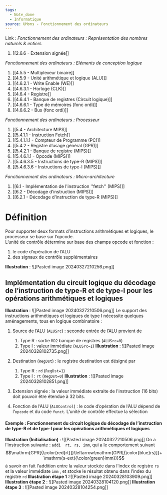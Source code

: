 ```yaml
---
tags:
  - Note_done
  - Informatique
source: UMons - Fonctionnement des ordinateurs
---
```


Link :
_Fonctionnement des ordinateurs : Représentation des nombres naturels & entiers_
1. [[2.6.6 - Extension signée]]

_Fonctionnement des ordinateurs : Eléments de conception logique_
1. [[4.5.5 - Multiplexeur binaire]]
1. [[4.5.9 - Unité arithmétique et logique (ALU)]]
2. [[4.6.2.1 - Write Enable (WE)]]
3. [[4.6.3.1 - Horloge (CLK)]]
4. [[4.6.4 - Registre]]
5. [[4.6.4.1 - Banque de registres (Circuit logique)]]
6. [[4.6.6.1 - Type de mémoires (fonc ordi)]]
7. [[4.6.6.2 - Bus (fonc ordi)]]

_Fonctionnement des ordinateurs : Processeur_
1. [[5.4 - Architecture MIPS]]
2. [[5.4.1.1 - Instruction Fetch]]
3. [[5.4.1.1.1 - Compteur de Programme (PC)]]
4. [[5.4.2 - Registre d’usage général (GPR)]]
5. [[5.4.2.1 - Banque de registre (MIPS)]]
6. [[5.4.6.1.1 - Opcode (MIPS)]]
7. [[5.4.6.3.5 - Instructions de type-R (MIPS)]]
8. [[5.4.6.3.6 - Instructions de type-I (MIPS)]]

_Fonctionnement des ordinateurs : Micro-architecture_
1. [[6.1 - Implémentation de l'instruction ''fetch'' (MIPS)]]
2. [[6.2 - Décodage d'instruction (MIPS)]]
3. [[6.2.1 - Décodage d'instruction de type-R (MIPS)]]

# Définition
Pour supporter deux formats d’instructions arithmétiques et logiques, le processeur se base sur l’opcode. 
\
L’unité de contrôle détermine sur base des champs opcode et fonction :
1. le code d’opération de l’ALU 
2. des signaux de contrôle supplémentaires

**Illustration** : ![[Pasted image 20240327210256.png]]
## Implémentation du circuit logique du décodage de l’instruction de type-R et de type-I pour les opérations arithmétiques et logiques 
**Illustration** : ![[Pasted image 20240327210506.png]]
Le support des instructions arithmétiques et logiques de type I nécessite quelques aménagements, tous en logique combinatoire : 
1. Source de l’ALU (`ALUSrc`) : seconde entrée de l’ALU provient de 
	1. Type R : sortie `RD2` banque de registres (`ALUSrc=0`) 
	2. Type I : valeur immédiate (`ALUSrc=1`) 
	**Illustration** : ![[Pasted image 20240328102735.png]]

2. Destination (`RegDst`) : le registre destination est désigné par 
	1. Type R : `rd` (`RegDst=1`) 
	2. Type I : `rt` (`RegDst=0`) 
	**Illustration** : ![[Pasted image 20240328102851.png]]

3. Extension signée : la valeur immédiate extraite de l'instruction (16 bits) doit pouvoir être étendue à 32 bits. 
4. Fonction de l’ALU (`ALUControl`) : le code d’opération de l’ALU dépend de l’`opcode` et du code `funct`. L’unité de contrôle effectue la sélection

#### Exemple : Fonctionnement du circuit logique du décodage de l’instruction de type-R et de type-I pour les opérations arithmétiques et logiques 
**Illustration (Initialisation)** : ![[Pasted image 20240327210506.png]]
On a l'instruction suivante : `addi  rt, rs, imm`, qui a le comportement suivant $$\mathrm{GPR[{\color{red}rt}]}\leftarrow\mathrm{GPR[{\color{blue}rs}]}+\mathrm{s-ext({\color{green}imm})}$$ à savoir on fait l'addition entre la valeur stockée dans l'index de registre `rs` et la valeur immédiate `imm` , et stocke le résultat obtenu dans l'index du registre `rd`
**Illustration étape 1** :![[Pasted image 20240328103909.png]]
**Illustration étape 2** : ![[Pasted image 20240328104120.png]]
**Illustration étape 3** : ![[Pasted image 20240328104254.png]]
